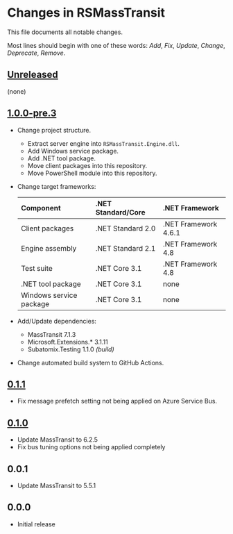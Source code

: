 # Changes in RSMassTransit
This file documents all notable changes.

Most lines should begin with one of these words:
*Add*, *Fix*, *Update*, *Change*, *Deprecate*, *Remove*.

## [Unreleased](https://github.com/sharpjs/RSMassTransit/compare/v1.0.0-pre.2...HEAD)
(none)

## [1.0.0-pre.3](https://github.com/sharpjs/RSMassTransit/compare/v0.1.1...release/1.0.0-pre.3)
- Change project structure.
  - Extract server engine into `RSMassTransit.Engine.dll`.
  - Add Windows service package.
  - Add .NET tool package.
  - Move client packages into this repository.
  - Move PowerShell module into this repository.

- Change target frameworks:

  Component               | .NET Standard/Core | .NET Framework
  :-----------------------|:-------------------|:--------------------
  Client packages         | .NET Standard 2.0  | .NET Framework 4.6.1
  Engine assembly         | .NET Standard 2.1  | .NET Framework 4.8
  Test suite              | .NET Core 3.1      | .NET Framework 4.8
  .NET tool package       | .NET Core 3.1      | none
  Windows service package | .NET Core 3.1      | none

- Add/Update dependencies:
  - MassTransit 7.1.3
  - Microsoft.Extensions.* 3.1.11
  - Subatomix.Testing 1.1.0 *(build)*

- Change automated build system to GitHub Actions.

## [0.1.1](https://github.com/sharpjs/RSMassTransit/compare/v0.1.0...v0.1.1)
- Fix message prefetch setting not being applied on Azure Service Bus.

## [0.1.0](https://github.com/sharpjs/RSMassTransit/tree/v0.1.0)
- Update MassTransit to 6.2.5
- Fix bus tuning options not being applied completely

## 0.0.1
- Update MassTransit to 5.5.1

## 0.0.0
- Initial release
